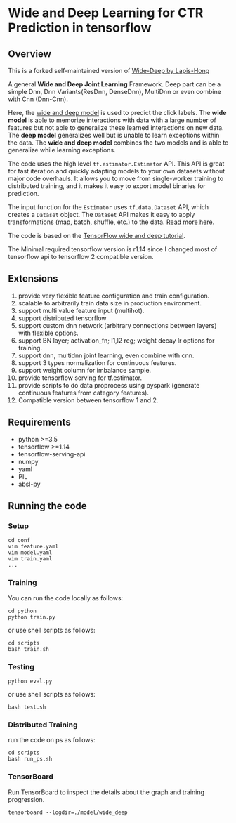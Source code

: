 # Wide and Deep Learning for CTR Prediction in tensorflow
## Overview

This is a forked self-maintained version of [Wide-Deep by Lapis-Hong](https://github.com/Lapis-Hong/wide_deep)

A general **Wide and Deep Joint Learning** Framework. 
Deep part can be a simple Dnn, Dnn Variants(ResDnn, DenseDnn), MultiDnn 
or even combine with Cnn (Dnn-Cnn).


Here, the [wide and deep model](https://research.googleblog.com/2016/06/wide-deep-learning-better-together-with.html) 
is used to predict the click labels. 
The **wide model** is able to memorize interactions with data with a large number of features 
but not able to generalize these learned interactions on new data. The **deep model** generalizes 
well but is unable to learn exceptions within the data. 
The **wide and deep model** combines the two models and is able to generalize while learning exceptions.

The code uses the high level `tf.estimator.Estimator` API. 
This API is great for fast iteration and quickly adapting models to your own datasets without major code overhauls. 
It allows you to move from single-worker training to distributed training, and it makes it easy to export model 
binaries for prediction.

The input function for the `Estimator` uses `tf.data.Dataset` API, which creates a `Dataset` object. 
The `Dataset` API makes it easy to apply transformations (map, batch, shuffle, etc.) to the data. 
[Read more here](https://www.tensorflow.org/programmers_guide/datasets).

The code is based on the [TensorFlow wide and deep tutorial](https://github.com/tensorflow/models/tree/master/official/r1/wide_deep).

The Minimal required tensorflow version is r1.14 since I changed most of tensorflow api to tensorflow 2 compatible version.

## Extensions
1. provide very flexible feature configuration and train configuration.
2. scalable to arbitrarily train data size in production environment.
3. support multi value feature input (multihot).
4. support distributed tensorflow  
5. support custom dnn network (arbitrary connections between layers) with flexible options.
6. support BN layer; activation_fn; l1,l2 reg; weight decay lr options for training.
7. support dnn, multidnn joint learning, even combine with cnn.
8. support 3 types normalization for continuous features.
9. support weight column for imbalance sample.
10. provide tensorflow serving for tf.estimator.
11. provide scripts to do data proprocess using pyspark (generate continuous features from category features).
12. Compatible version between tensorflow 1 and 2.

## Requirements

- python >=3.5
- tensorflow >=1.14
- tensorflow-serving-api
- numpy
- yaml
- PIL
- absl-py

## Running the code
### Setup
```
cd conf
vim feature.yaml
vim model.yaml
vim train.yaml
...
```

### Training
You can run the code locally as follows:

```
cd python
python train.py
```
or use shell scripts as follows:
```
cd scripts
bash train.sh
```

### Testing
```
python eval.py
```
or use shell scripts as follows:
```
bash test.sh
```

### Distributed Training
run the code on ps as follows:
```
cd scripts
bash run_ps.sh
```

### TensorBoard

Run TensorBoard to inspect the details about the graph and training progression.

```
tensorboard --logdir=./model/wide_deep
```
